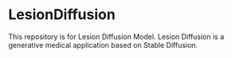 # LesionDiffusion
This repository is for Lesion Diffusion Model.
Lesion Diffusion is a generative medical application based on Stable Diffusion.
